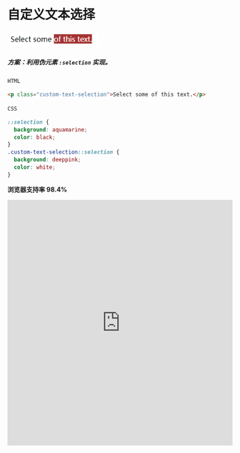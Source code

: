 # <b>自定义文本选择</b>

![效果](./../assets/textchoose.png)

##### <b>方案：利用伪元素 `:selection` 实现。</b>


`HTML`

```html
<p class="custom-text-selection">Select some of this text.</p>
```

`CSS`
```css
::selection {
  background: aquamarine;
  color: black;
}
.custom-text-selection::selection {
  background: deeppink;
  color: white;
}
```

<b>浏览器支持率 98.4% </b>
<iframe src="https://caniuse.bitsofco.de/embed/index.html?feat=css-sel3&amp;periods=future_2,future_1,current,past_1,past_2,past_3&amp;accessible-colours=false" frameborder="0" width="100%" height="550px"></iframe>